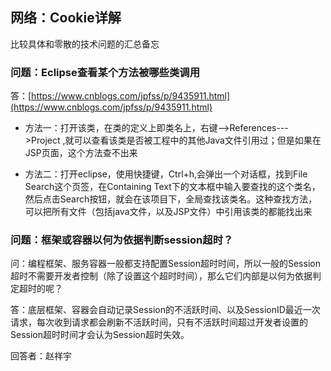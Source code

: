 ## 网络：Cookie详解

比较具体和零散的技术问题的汇总备忘

### 问题：Eclipse查看某个方法被哪些类调用

答：[https://www.cnblogs.com/jpfss/p/9435911.html](https://www.cnblogs.com/jpfss/p/9435911.html)

* 方法一：打开该类，在类的定义上即类名上，右键-->References--->Project ,就可以查看该类是否被工程中的其他Java文件引用过；但是如果在JSP页面，这个方法查不出来

* 方法二：打开eclipse，使用快捷键，Ctrl+h,会弹出一个对话框，找到File Search这个页签，在Containing Text下的文本框中输入要查找的这个类名，然后点击Search按钮，就会在该项目下，全局查找该类名。这种查找方法，可以把所有文件（包括java文件，以及JSP文件）中引用该类的都能找出来

### 问题：框架或容器以何为依据判断session超时？

问：编程框架、服务容器一般都支持配置Session超时时间，所以一般的Session超时不需要开发者控制（除了设置这个超时时间），那么它们内部是以何为依据判定超时的呢？

答：底层框架、容器会自动记录Session的不活跃时间、以及SessionID最近一次请求，每次收到请求都会刷新不活跃时间，只有不活跃时间超过开发者设置的Session超时时间才会认为Session超时失效。

回答者：赵祥宇